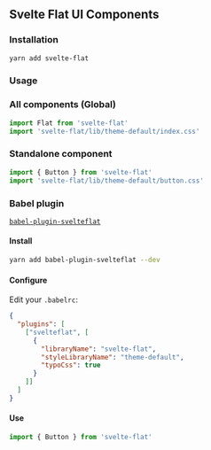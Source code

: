 ## Svelte Flat UI Components

### Installation
```bash
yarn add svelte-flat
```

### Usage
### All components (Global)
```javascript
import Flat from 'svelte-flat' 
import 'svelte-flat/lib/theme-default/index.css'
```

### Standalone component
```javascript
import { Button } from 'svelte-flat' 
import 'svelte-flat/lib/theme-default/button.css'
```

### Babel plugin
[`babel-plugin-svelteflat`](https://github.com/jikkai/babel-plugin-svelteflat)

#### Install
```bash
yarn add babel-plugin-svelteflat --dev
```

#### Configure
Edit your `.babelrc`:
```json
{
  "plugins": [
    ["svelteflat", [
      { 
        "libraryName": "svelte-flat",
        "styleLibraryName": "theme-default", 
        "typoCss": true
      }
    ]]
  ]
}
```

#### Use
```javascript
import { Button } from 'svelte-flat' 
```